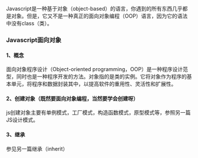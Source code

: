 Javascript是一种基于对象（object-based）的语言，你遇到的所有东西几乎都是对象。但是，它又不是一种真正的面向对象编程（OOP）语言，因为它的语法中没有class（类）。
<!--break-->

### Javascript面向对象

#### 1、概念

面向对象程序设计（Object-oriented programming，OOP）是一种程序设计范型，同时也是一种程序开发的方法。对象指的是类的实例。它将对象作为程序的基本单元，将程序和数据封装其中，以提高软件的重用性、灵活性和扩展性。

#### 2、创建对象（既然要面向对象编程，当然要学会创建呀）

js创建对象主要有单例模式，工厂模式，构造函数模式，原型模式等，参照另一篇JS设计模式。

#### 3、继承

参见另一篇继承（inherit）